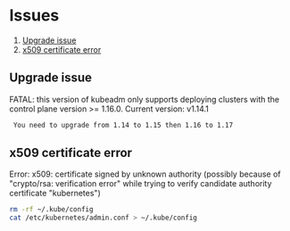 # Issues
 1. [Upgrade issue](#Upgrade-issue)
 2. [x509 certificate error](#x509-certificate-error)
 
## Upgrade issue

FATAL: this version of kubeadm only supports deploying clusters 
with the control plane version >= 1.16.0. Current version: v1.14.1

```bash
 You need to upgrade from 1.14 to 1.15 then 1.16 to 1.17
```

## x509 certificate error
Error:
x509: certificate signed by unknown authority 
(possibly because of "crypto/rsa: verification error" while trying to verify candidate authority certificate "kubernetes")

```bash
rm -rf ~/.kube/config
cat /etc/kubernetes/admin.conf > ~/.kube/config
```